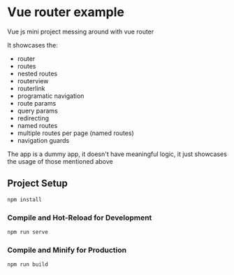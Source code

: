 # Vue router example

Vue js mini project messing around with vue router

It showcases the:

- router
- routes
- nested routes
- routerview
- routerlink
- programatic navigation
- route params
- query params
- redirecting 
- named routes
- multiple routes per page (named routes)
- navigation guards

The app is a dummy app, it doesn't have meaningful logic, it just showcases the usage of those mentioned above 


## Project Setup

```sh
npm install
```

### Compile and Hot-Reload for Development

```sh
npm run serve
```

### Compile and Minify for Production

```sh
npm run build
```
